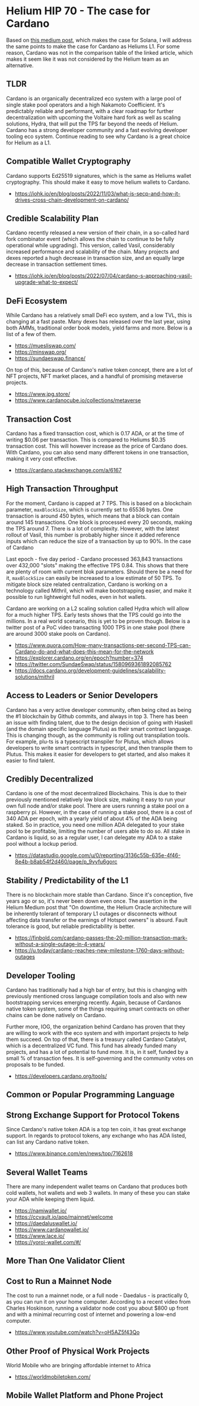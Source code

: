 # Helium HIP 70 - The case for Cardano

Based on [this medium post](https://medium.com/helium-foundation/hip-70-evaluating-layer-1-blockchains-for-the-helium-network-15f81af6941c), which makes the case for Solana, I will address the same points to make the case for Cardano as Heliums L1. For some reason, Cardano was not in the comparison table of the linked article, which makes it seem like it was not considered by the Helium team as an alternative.

## TLDR

Cardano is an organically decentralized eco system with a large pool of single stake pool operators and a high Nakamoto Coefficient. It's predictably reliable and performant, with a clear roadmap for further decentralization with upcoming the Voltaire hard fork as well as scaling solutions, Hydra, that will put the TPS far beyond the needs of Helium. Cardano has a strong developer community and a fast evolving developer tooling eco system. Continue reading to see why Cardano is a great choice for Helium as a L1.

## Compatible Wallet Cryptography

Cardano supports Ed25519 signatures, which is the same as Heliums wallet cryptography. This should make it easy to move helium wallets to Cardano.

* https://iohk.io/en/blog/posts/2022/11/03/what-is-secp-and-how-it-drives-cross-chain-development-on-cardano/

## Credible Scalability Plan

Cardano recently released a new version of their chain, in a so-called hard fork combinator event (which allows the chain to continue to be fully operational while upgrading). This version, called Vasil, considerably increased performance and scalability of the chain. Many projects and dexes reported a hugh decrease in transaction size, and an equally large decrease in transaction settlement times. 

* https://iohk.io/en/blog/posts/2022/07/04/cardano-s-approaching-vasil-upgrade-what-to-expect/

## DeFi Ecosystem

While Cardano has a relatively small DeFi eco system, and a low TVL, this is changing at a fast paste. Many dexes has released over the last year, using both AMMs, traditional order book models, yield farms and more. Below is a list of a few of them.

* https://muesliswap.com/
* https://minswap.org/
* https://sundaeswap.finance/

On top of this, because of Cardano's native token concept, there are a lot of NFT projects, NFT market places, and a handful of promising metaverse projects.

* https://www.jpg.store/
* https://www.cardanocube.io/collections/metaverse

## Transaction Cost

Cardano has a fixed transaction cost, which is 0.17 ADA, or at the time of writing $0.06 per transaction. This is compared to Heliums $0.35 transaction cost. This will however increase as the price of Cardano does. With Cardano, you can also send many different tokens in one transaction, making it very cost effective.

* https://cardano.stackexchange.com/a/6167

## High Transaction Throughput

For the moment, Cardano is capped at 7 TPS. This is based on a blockchain parameter, `maxBlockSize`, which is currently set to 65536 bytes. One transaction is around 450 bytes, which means that a block can contain around 145 transactions. One block is processed every 20 seconds, making the TPS around 7. There is a lot of complexity. However, with the latest rollout of Vasil, this number is probably higher since it added reference inputs which can reduce the size of a transaction by up to 90%. In the case of Cardano

Last epoch - five day period - Cardano processed 363,843 transactions over 432,000 "slots" making the effective TPS 0.84. This shows that there are plenty of room with current blok parameters. Should there be a need for it, `maxBlockSize` can easily be increased to a low estimate of 50 TPS. To mitigate block size related centralization, Cardano is working on a technology called Mithril, which will make bootstrapping easier, and make it possible to run lightweight full nodes, even in hot wallets.

Cardano are working on a L2 scaling solution called Hydra which will allow for a much higher TPS. Early tests shows that the TPS could go into the millions. In a real world scenario, this is yet to be proven though. Below is a twitter post of a PoC video transacting 1000 TPS in one stake pool (there are around 3000 stake pools on Cardano).

* https://www.quora.com/How-many-transactions-per-second-TPS-can-Cardano-do-and-what-does-this-mean-for-the-network
* https://explorer.cardano.org/en/epoch?number=374
* https://twitter.com/SundaeSwap/status/1580969361892085762
* https://docs.cardano.org/development-guidelines/scalability-solutions/mithril

## Access to Leaders or Senior Developers

Cardano has a very active developer community, often being cited as being the #1 blockchain by Github commits, and always in top 3. There has been an issue with finding talent, due to the design decision of going with Haskell (and the domain specific language Plutus) as their smart contract language. This is changing though, as the community is rolling out transpilation tools. For example, plu-ts is a typescript transpiler for Plutus, which allows developers to write smart contracts in typescript, and then transpile them to Plutus. This makes it easier for developers to get started, and also makes it easier to find talent.

## Credibly Decentralized

Cardano is one of the most decentralized Blockchains. This is due to their previously mentioned relatively low block size, making it easy to run your own full node and/or stake pool. There are users running a stake pool on a raspberry pi. However, in the case of running a stake pool, there is a cost of 340 ADA per epoch, with a yearly yield of about 4% of the ADA being staked. So in practice, you need one million ADA delegated to your stake pool to be profitable, limiting the number of users able to do so. All stake in Cardano is liquid, so as a regular user, I can delegate my ADA to a stake pool without a lockup period.

* https://datastudio.google.com/u/0/reporting/3136c55b-635e-4f46-8e4b-b8ab54f2d460/page/p_9vyfu6gorc

## Stability / Predictability of the L1

There is no blockchain more stable than Cardano. Since it's conception, five years ago or so, it's never been down even once. The assertion in the Helium Medium post that "On downtime, the Helium Oracle architecture will be inherently tolerant of temporary L1 outages or disconnects without affecting data transfer or the earnings of Hotspot owners" is absurd. Fault tolerance is good, but reliable predictability is better.

* https://finbold.com/cardano-passes-the-20-million-transaction-mark-without-a-single-outage-in-4-years/
* https://u.today/cardano-reaches-new-milestone-1760-days-without-outages

## Developer Tooling

Cardano has traditionally had a high bar of entry, but this is changing with previously mentioned cross language compilation tools and also with new bootstrapping services emerging recently. Again, because of Cardanos native token system, some of the things requiring smart contracts on other chains can be done natively on Cardano.

Further more, IOG, the organization behind Cardano has proven that they are willing to work with the eco system and with important projects to help them succeed. On top of that, there is a treasury called Cardano Catalyst, which is a decentralized VC fund. This fund has already funded many projects, and has a lot of potential to fund more. It is, in it self, funded by a small % of transaction fees. It is self-governing and the community votes on proposals to be funded.

* https://developers.cardano.org/tools/

## Common or Popular Programming Language

## Strong Exchange Support for Protocol Tokens

Since Cardano's native token ADA is a top ten coin, it has great exchange support. In regards to protocol tokens, any exchange who has ADA listed, can list any Cardano native token. 

* https://www.binance.com/en/news/top/7162618

## Several Wallet Teams

There are many independent wallet teams on Cardano that produces both cold wallets, hot wallets and web 3 wallets. In many of these you can stake your ADA while keeping them liquid.

* https://namiwallet.io/
* https://ccvault.io/app/mainnet/welcome
* https://daedaluswallet.io/
* https://www.cardanowallet.io/
* https://www.lace.io/
* https://yoroi-wallet.com/#/

## More Than One Validator Client

## Cost to Run a Mainnet Node

The cost to run a mainnet node, or a full node - Daedalus - is practically 0, as you can run it on your home computer. According to a recent video from Charles Hoskinson, running a validator node cost you about $800 up front and with a minimal recurring cost of internet and powering a low-end computer.

* https://www.youtube.com/watch?v=oH5AZ5f43Qo

## Other Proof of Physical Work Projects

World Mobile who are bringing affordable internet to Africa

* https://worldmobiletoken.com/

## Mobile Wallet Platform and Phone Project
